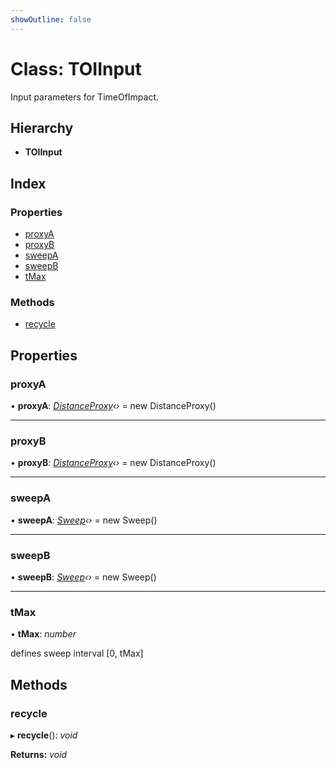 ```yaml
---
showOutline: false
---
```


# Class: TOIInput

Input parameters for TimeOfImpact.

## Hierarchy

* **TOIInput**

## Index

### Properties

* [proxyA](/api/classes/toiinput#proxya)
* [proxyB](/api/classes/toiinput#proxyb)
* [sweepA](/api/classes/toiinput#sweepa)
* [sweepB](/api/classes/toiinput#sweepb)
* [tMax](/api/classes/toiinput#tmax)

### Methods

* [recycle](/api/classes/toiinput#recycle)

## Properties

###  proxyA

• **proxyA**: *[DistanceProxy](/api/classes/distanceproxy)‹›* = new DistanceProxy()

___

###  proxyB

• **proxyB**: *[DistanceProxy](/api/classes/distanceproxy)‹›* = new DistanceProxy()

___

###  sweepA

• **sweepA**: *[Sweep](/api/classes/sweep)‹›* = new Sweep()

___

###  sweepB

• **sweepB**: *[Sweep](/api/classes/sweep)‹›* = new Sweep()

___

###  tMax

• **tMax**: *number*

defines sweep interval [0, tMax]

## Methods

###  recycle

▸ **recycle**(): *void*

**Returns:** *void*
